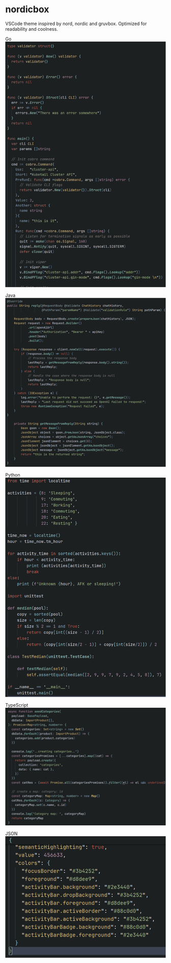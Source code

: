 # nordicbox

VSCode theme inspired by nord, nordic and gruvbox.
Optimized for readability and coolness.

Go
![GO](https://raw.githubusercontent.com/fedmag/nordicbox/master/images/go.png)

Java
![Java](https://raw.githubusercontent.com/fedmag/nordicbox/master/images/java.png)

Python
![Python](https://raw.githubusercontent.com/fedmag/nordicbox/master/images/python.png)

TypeScript
![TS](https://raw.githubusercontent.com/fedmag/nordicbox/master/images/ts.png)

JSON
![Json](https://raw.githubusercontent.com/fedmag/nordicbox/master/images/json.png)
